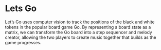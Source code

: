 # Lets Go
Let’s Go uses computer vision to track the positions of the black and white tokens in the popular board game Go. By representing a board state as a matrix, we can transform the Go board into a step sequencer and melody creator, allowing the two players to create music together that builds as the game progresses.
